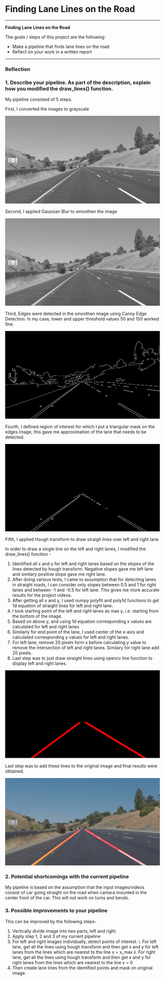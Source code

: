 # **Finding Lane Lines on the Road** 
---

**Finding Lane Lines on the Road**

The goals / steps of this project are the following:
* Make a pipeline that finds lane lines on the road
* Reflect on your work in a written report


[//]: # (Image References)

[image1]: ./test_images_output/gray.jpg "Grayscale"
[image2]: ./test_images_output/blur_gray.jpg "Gaussian Blur"
[image3]: ./test_images_output/edges.jpg "Canny Edge Detection"
[image4]: ./test_images_output/masked_edges.jpg "Region of interest"
[image5]: ./test_images_output/lines.jpg "Hough Transform"
[image6]: ./test_images_output/masked_image.jpg "Final Image"

---

### Reflection

### 1. Describe your pipeline. As part of the description, explain how you modified the draw_lines() function.

My pipeline consisted of 5 steps. 

First, I converted the images to grayscale

![alt text][image1]

Second, I applied Gaussian Blur to smoothen the image

![alt text][image2]

Third, Edges were detected in the smoothen image using Canny Edge Detection.
In my case, lower and upper threshold values 50 and 150 worked fine.

![alt text][image3]

Fourth, I defined region of interest for which I put a triangular mask on the edges image, this gave me approximation of the lane that needs to be detected.

![alt text][image4]

Fifth, I applied Hough transform to draw straigh lines over left and right lane

In order to draw a single line on the left and right lanes, I modified the draw_lines() function -
1. Identified all x and y for left and right lanes based on the slopes of the lines detected by hough transform. Negative slopes gave me left lane and similary positive slope gave me right lane.
2. After doing various tests, I came to assumption that for detecting lanes in straight roads, I can consider only slopes between 0.5 and 1 for right lanes and between -1 and -0.5 for left lane. This gives me more accurate results for the project videos.
3. After getting all x and y, I used numpy polyfit and poly1d functions to get 1d equation of straight lines for left and right lane.
4. I took starting point of the left and right lanes as max y, i.e. starting from the bottom of the image.
5. Based on above y, and using 1d equation corresponding x values are calculated for left and right lanes
6. Similarly for end point of the lane, I used center of the x-axis and calculated corresponding y values for left and right lanes.
7. For left lane, remove 20 pixels form x before calculating y value to remove the intersection of left and right lanes. Similary for right lane add 20 pixels.
8. Last step was to just draw straight lines using opencv line function to display left and right lanes.

![alt text][image5]

Last step was to add these lines to the original image and final results were obtained.

![alt text][image6]



### 2. Potential shortcomings with the current pipeline

My pipeline is based on the assumption that the input images/videos consist of car going straight on the road when camera mounted in the center front of the car.
This will not work on turns and bends.

### 3. Possible improvements to your pipeline

This can be improved by the following steps-

1. Vertically divide image into two parts, left and right.
2. Apply step 1, 2 and 3 of my current pipeline
3. For left and right images individually, detect points of interest.
       i. For left lane, get all the lines using hough transform and then get x and y for left lanes from the lines which are nearest to the line x = x_max
       ii. For right lane, get all the lines using hough transform and then get x and y for right lanes from the lines which are nearest to the line x = 0
4. Then create lane lines from the identified points and mask on original image.

